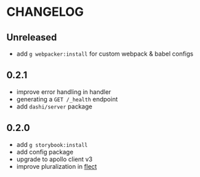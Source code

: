 # CHANGELOG

## Unreleased

- add `g webpacker:install` for custom webpack & babel configs

## 0.2.1

- improve error handling in handler
- generating a `GET /_health` endpoint
- add `dashi/server` package

## 0.2.0

- add `g storybook:install`
- add config package
- upgrade to apollo client v3
- improve pluralization in [flect](https://github.com/swiftcarrot/flect)
